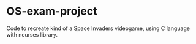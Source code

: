 # OS-exam-project
Code to recreate kind of a Space Invaders videogame, using C language with ncurses library.
